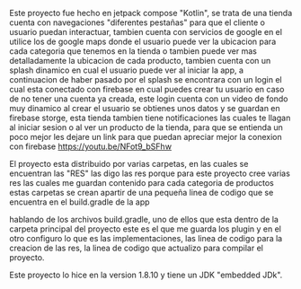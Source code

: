 Este proyecto fue hecho en jetpack compose "Kotlin", se trata de una tienda cuenta con navegaciones "diferentes pestañas" para que el cliente o usuario
puedan interactuar, tambien cuenta con servicios de google en el utilice los de google maps donde el usuario puede ver la ubicacion para cada categoria que tenemos en la tienda
o tambien puede ver mas detalladamente la ubicacion de cada producto, tambien cuenta con un splash dinamico en cual el usuario puede ver al iniciar la app, a continuacion de haber pasado
por el splash se encontrara con un login el cual esta conectado con firebase en cual puedes crear tu usuario en caso de no tener una cuenta ya creada, este login cuenta con un video de
fondo muy dinamico al crear el usuario se obtienes unos datos y se guardan en firebase storge, esta tienda tambien tiene notificaciones las cuales te llagan al iniciar sesion o al ver un producto
de la tienda, para que se entienda un poco mejor les dejare un link para que puedan apreciar mejor la conexion con firebase https://youtu.be/NFot9_bSFhw

El proyecto esta distribuido por varias carpetas, en las cuales se encuentran las "RES" las  digo las res porque para este proyecto cree varias res las cuales me guardan contenido
para cada categoria de productos estas carpetas se crean apartir de una pequeña linea de codigo que se encuentra en el build.gradle de la app

hablando de los archivos build.gradle, uno de ellos que esta dentro de la carpeta principal del proyecto este es el que me guarda los plugin y en el otro configuro lo que es las implementaciones, 
las linea de codigo para la creacion de las res, la linea de codigo que actualizo para compilar el proyecto.

Este proyecto lo hice en la version 1.8.10 y tiene un JDK "embedded JDk".
